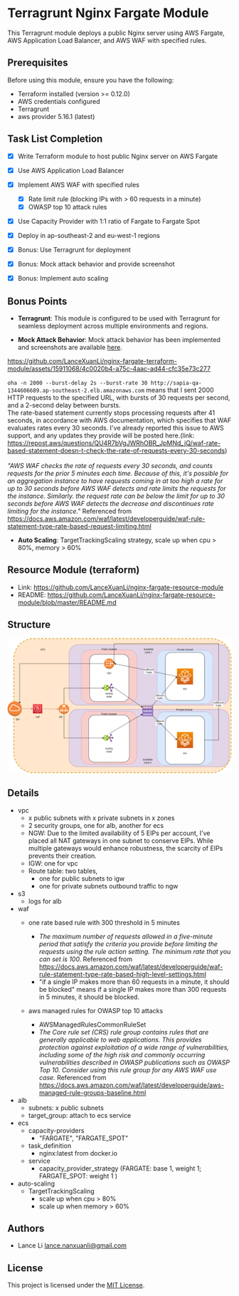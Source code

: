 # Terragrunt Nginx Fargate Module

This Terragrunt module deploys a public Nginx server using AWS Fargate, AWS Application Load Balancer, and AWS WAF with specified rules.

## Prerequisites

Before using this module, ensure you have the following:

- Terraform installed (version >= 0.12.0)
- AWS credentials configured
- Terragrunt
- aws provider 5.16.1 (latest)

## Task List Completion

- [x] Write Terraform module to host public Nginx server on AWS Fargate
- [x] Use AWS Application Load Balancer
- [x] Implement AWS WAF with specified rules
    - [x] Rate limit rule (blocking IPs with > 60 requests in a minute)
    - [x] OWASP top 10 attack rules
- [x] Use Capacity Provider with 1:1 ratio of Fargate to Fargate Spot
- [x] Deploy in ap-southeast-2 and eu-west-1 regions
- [x] Bonus: Use Terragrunt for deployment
- [x] Bonus: Mock attack behavior and provide screenshot
- [x] Bonus: Implement auto scaling 





## Bonus Points

- **Terragrunt**: This module is configured to be used with Terragrunt for seamless deployment across multiple environments and regions.

- **Mock Attack Behavior**: Mock attack behavior has been implemented and screenshots are available [here](/screenshots/mock_attack.png).

https://github.com/LanceXuanLi/nginx-fargate-terraform-module/assets/15911068/4c0020b4-a75c-4aac-ad44-cfc35e73c277

`oha -n 2000 --burst-delay 2s --burst-rate 30 http://sapia-qa-1344606689.ap-southeast-2.elb.amazonaws.com` means that I sent 2000 HTTP requests to the specified URL, with bursts of 30 requests per second, and a 2-second delay between bursts.\
The rate-based statement currently stops processing requests after 41 seconds, in accordance with AWS documentation, which specifies that WAF evaluates rates every 30 seconds. I've already reported this issue to AWS support, and any updates they provide will be posted here.(link: https://repost.aws/questions/QU4R7bVgJWRhOBR_JpMNd_jQ/waf-rate-based-statement-doesn-t-check-the-rate-of-requests-every-30-seconds)\
\
*"AWS WAF checks the rate of requests every 30 seconds, and counts requests for the prior 5 minutes each time. Because of this, it's possible for an aggregation instance to have requests coming in at too high a rate for up to 30 seconds before AWS WAF detects and rate limits the requests for the instance. Similarly. the request rate can be below the limit for up to 30 seconds before AWS WAF detects the decrease and discontinues rate limiting for the instance."*  Referenced from  https://docs.aws.amazon.com/waf/latest/developerguide/waf-rule-statement-type-rate-based-request-limiting.html

- **Auto Scaling**: TargetTrackingScaling strategy, scale up when cpu > 80%, memory > 60%

## Resource Module (terraform)
- Link: https://github.com/LanceXuanLi/nginx-fargate-resource-module
- README: https://github.com/LanceXuanLi/nginx-fargate-resource-module/blob/master/README.md

## Structure
![](Nginx%20Diagram.drawio.png)

## Details
- vpc 
  - x public subnets with x private subnets in x zones
  - 2 security groups, one for alb, another for ecs
  - NGW: Due to the limited availability of 5 EIPs per account, I've placed all NAT gateways in one subnet to conserve EIPs. While multiple gateways would enhance robustness, the scarcity of EIPs prevents their creation.
  - IGW: one for vpc
  - Route table: two tables, 
    - one for public subnets to igw
    - one for private subnets outbound traffic to ngw
- s3
  - logs for alb
- waf
  - one rate based rule with 300 threshold in 5 minutes
    - *The maximum number of requests allowed in a five-minute period that satisfy the criteria you provide before limiting the requests using the rule action setting. The minimum rate that you can set is 100.* Referenced from https://docs.aws.amazon.com/waf/latest/developerguide/waf-rule-statement-type-rate-based-high-level-settings.html
    - "if a single IP makes more than 60 requests in a minute, it should be blocked" means if a single IP makes more than 300 requests in 5 minutes, it should be blocked.
   
  - aws managed rules for OWASP top 10 attacks
    - AWSManagedRulesCommonRuleSet
    - *The Core rule set (CRS) rule group contains rules that are generally applicable to web applications. This provides protection against exploitation of a wide range of vulnerabilities, including some of the high risk and commonly occurring vulnerabilities described in OWASP publications such as OWASP Top 10. Consider using this rule group for any AWS WAF use case.* Referenced from https://docs.aws.amazon.com/waf/latest/developerguide/aws-managed-rule-groups-baseline.html
- alb
  - subnets: x public subnets
  - target_group: attach to ecs service
- ecs
  - capacity-providers
    - "FARGATE", "FARGATE_SPOT"
  - task_definition 
    - nginx:latest from docker.io
  - service
    - capacity_provider_strategy (FARGATE: base 1, weight 1; FARGATE_SPOT: weight 1 )
- auto-scaling
  - TargetTrackingScaling
    - scale up when cpu > 80%
    - scale up when memory > 60%

## Authors

- Lance Li <lance.nanxuanli@gmail.com>

## License

This project is licensed under the [MIT License](LICENSE).
